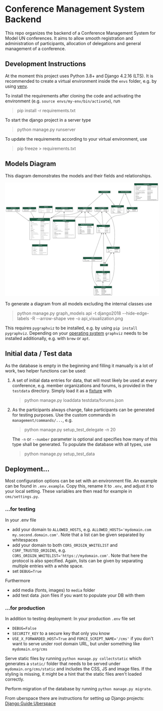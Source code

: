 # Conference Management System Backend

This repo organizes the backend of a Conference Management System for Model UN conferences. It aims to allow smooth registration and administration of participants, allocation of delegations and general management of a conference.

## Development Instructions

At the moment this project uses Python 3.8+ and Django 4.2.16 (LTS). It is recommended to create a virtual environment inside the `envs` folder, e.g. by using [venv](https://docs.python.org/3/tutorial/venv.html).

To install the requirements after cloning the code and activating the environment (e.g. `source envs/my-env/bin/activate`), run

> pip install -r requirements.txt

To start the django project in a server type

> python manage.py runserver

To update the requirements according to your virtual environment, use

> pip freeze > requirements.txt

## Models Diagram

This diagram demonstrates the models and their fields and relationships.

![Models Diagram Image](api_visualization.png)

To generate a diagram from all models excluding the internal classes use

> python manage.py graph_models api -t django2018 --hide-edge-labels -R --arrow-shape vee -o api_visualization.png

This requires `pygraphviz` to be installed, e.g. by using `pip install pygraphviz`. Depending on your [operating system](https://pygraphviz.github.io/documentation/stable/install.html) `graphviz` needs to be installed additionally, e.g. with `brew` or `apt`.

## Initial data / Test data

As the database is empty in the beginning and filling it manually is a lot of work, two helper functions can be used:

1. A set of initial data entries for data, that will most likely be used at every conference, e.g. member organizations and forums, is provided in the `testdata` directory. Simply load it as a [fixture](https://docs.djangoproject.com/en/4.0/howto/initial-data/#providing-initial-data-with-migrations) with

   > python manage.py loaddata testdata/forums.json

2. As the participants always change, fake participants can be generated for testing purposes. Use the custom commands in `management/commands/...`, e.g.

   > python manage.py setup_test_delegate -n 20

   The `-n` or `--number` parameter is optional and specifies how many of this type shall be generated. To populate the database with all types, use

   > python manage.py setup_test_data

## Deployment...

Most configuration options can be set with an environment file. An example can be found in `.env.example`. Copy this, rename it to `.env`, and adjust it to your local setting. These variables are then read for example in `cms/settings.py`.

### ...for testing

In your .env file

- add your domain to `ALLOWED_HOSTS`, e.g. `ALLOWED_HOSTS='mydomain.com my.second.domain.com'`. Note that a list can be given separated by whitespaces
- add your domain to both `CORS_ORIGIN_WHITELIST` and `CSRF_TRUSTED_ORIGINS`, e.g. `CORS_ORIGIN_WHITELIST='https://mydomain.com'`. Note that here the protocol is also specified. Again, lists can be given by separating multiple entries with a white space.
- set `DEBUG=True`

Furthermore

- add media (fonts, images) to `media` folder
- add test data .json files if you want to populate your DB with them

### ...for production

In addition to testing deployment: In your production `.env` file set

- `DEBUG=False`
- `SECURITY_KEY` to a secure key that only you know
- `USE_X_FORWARDED_HOST=True` and `FORCE_SCRIPT_NAME='/cms'` if you don't want to serve under root domain URL, but under something like `mydomain.org/cms`

Serve static files by running `python manage.py collectstatic` which generates a `static/` folder that needs to be served under `mydomain.org/cms/static` and includes the CSS, JS and image files. If the styling is missing, it might be a hint that the static files aren't loaded correctly.

Perform migration of the database by running `python manage.py migrate`.

From uberspace there are instructions for setting up Django projects: [Django Guide Uberspace](https://lab.uberspace.de/guide_django/)
